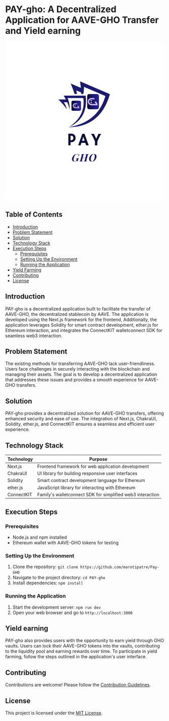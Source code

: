 # PAY-gho: A Decentralized Application for AAVE-GHO Transfer and Yield earning 
![PAY-gho Logo](public\logos\transferPAY.png)

## Table of Contents
- [Introduction](#introduction)
- [Problem Statement](#problem-statement)
- [Solution](#solution)
- [Technology Stack](#technology-stack)
- [Execution Steps](#execution-steps)
  - [Prerequisites](#prerequisites)
  - [Setting Up the Environment](#setting-up-the-environment)
  - [Running the Application](#running-the-application)
- [Yield Farming](#yield-farming)
- [Contributing](#contributing)
- [License](#license)

## Introduction
PAY-gho is a decentralized application built to facilitate the transfer of AAVE-GHO, the decentralized stablecoin by AAVE. The application is developed using the Next.js framework for the frontend, Additionally, the application leverages Solidity for smart contract development, ether.js for Ethereum interaction, and integrates the ConnectKIT walletconnect SDK for seamless web3 interaction.

## Problem Statement
The existing methods for transferring AAVE-GHO lack user-friendliness. Users face challenges in securely interacting with the blockchain and managing their assets. The goal is to develop a decentralized application that addresses these issues and provides a smooth experience for AAVE-GHO transfers.

## Solution
PAY-gho provides a decentralized solution for AAVE-GHO transfers, offering enhanced security and ease of use. The integration of Next.js, ChakraUI, Solidity, ether.js, and ConnectKIT ensures a seamless and efficient user experience.

## Technology Stack
| Technology     | Purpose                                           |
| -------------- | ------------------------------------------------- |
| Next.js        | Frontend framework for web application development|
| ChakraUI       | UI library for building responsive user interfaces|
| Solidity       | Smart contract development language for Ethereum  |
| ether.js       | JavaScript library for interacting with Ethereum  |
| ConnectKIT     | Family's walletconnect SDK for simplified web3 interaction|

## Execution Steps

### Prerequisites
- Node.js and npm installed
- Ethereum wallet with AAVE-GHO tokens for testing

### Setting Up the Environment
1. Clone the repository: `git clone https://github.com/marotipatre/Pay-GHO`
2. Navigate to the project directory: `cd PAY-gho`
3. Install dependencies: `npm install`

### Running the Application
1. Start the development server: `npm run dev`
2. Open your web browser and go to `http://localhost:3000`

## Yield earning
PAY-gho also provides users with the opportunity to earn yield through GHO vaults. Users can lock their AAVE-GHO tokens into the vaults, contributing to the liquidity pool and earning rewards over time. To participate in yield farming, follow the steps outlined in the application's user interface.

## Contributing
Contributions are welcome! Please follow the [Contribution Guidelines](CONTRIBUTING.md).

## License
This project is licensed under the [MIT License](LICENSE).

